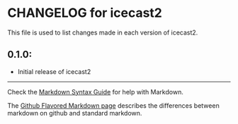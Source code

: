 # CHANGELOG for icecast2

This file is used to list changes made in each version of icecast2.

## 0.1.0:

* Initial release of icecast2

- - -
Check the [Markdown Syntax Guide](http://daringfireball.net/projects/markdown/syntax) for help with Markdown.

The [Github Flavored Markdown page](http://github.github.com/github-flavored-markdown/) describes the differences between markdown on github and standard markdown.
